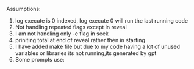 Assumptions:

1. log execute is 0 indexed, log execute 0 will run the last running code
2. Not handling repeated flags except in reveal
3. I am not handling only -e flag in seek
4. priniting total at end of reveal rather then in starting
5. I have added make file but due to my code having a lot of unused variables or libraries its not running,its generated by gpt
6. Some prompts use:




